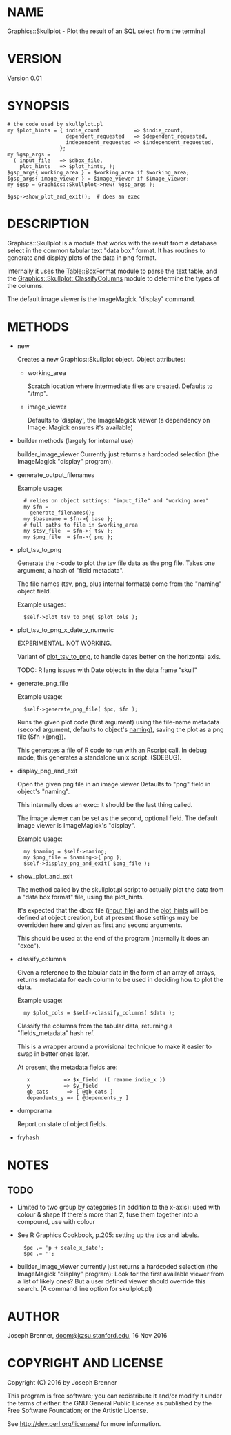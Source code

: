 # NAME

Graphics::Skullplot - Plot the result of an SQL select from the terminal

# VERSION

Version 0.01

# SYNOPSIS

    # the code used by skullplot.pl
    my $plot_hints = { indie_count           => $indie_count,
                       dependent_requested   => $dependent_requested,
                       independent_requested => $independent_requested,
                     };
    my %gsp_args = 
      ( input_file   => $dbox_file,
        plot_hints   => $plot_hints, );
    $gsp_args{ working_area } = $working_area if $working_area;
    $gsp_args{ image_viewer } = $image_viewer if $image_viewer;
    my $gsp = Graphics::Skullplot->new( %gsp_args );

    $gsp->show_plot_and_exit();  # does an exec 

# DESCRIPTION

Graphics::Skullplot is a module that works with the result from a database 
select in the common tabular text "data box" format. It has routines 
to generate and display plots of the data in png format.

Internally it uses the [Table::BoxFormat](https://metacpan.org/pod/Table::BoxFormat) module to parse the text table,
and the [Graphics::Skullplot::ClassifyColumns](https://metacpan.org/pod/Graphics::Skullplot::ClassifyColumns) module to determine the types of the columns.

The default image viewer is the ImageMagick "display" command.

# METHODS

- new

    Creates a new Graphics::Skullplot object.
    Object attributes:

    - working\_area

        Scratch location where intermediate files are created.
        Defaults to "/tmp".

    - image\_viewer

        Defaults to 'display', the ImageMagick viewer
        (a dependency on Image::Magick ensures it's available)

- builder methods (largely for internal use)

    builder\_image\_viewer Currently just returns a hardcoded selection
    (the ImageMagick "display" program).

- generate\_output\_filenames

    Example usage: 

        # relies on object settings: "input_file" and "working area"
        my $fn = 
          generate_filenames();
        my $basename = $fn->{ base };
        # full paths to file in $working_area
        my $tsv_file  = $fn->{ tsv };  
        my $png_file  = $fn->{ png };  

- plot\_tsv\_to\_png

    Generate the r-code to plot the tsv file data as the png file.
    Takes one argument, a hash of "field metadata".  

    The file names (tsv, png, plus internal formats) come from the
    "naming" object field.

    Example usages:  

        $self->plot_tsv_to_png( $plot_cols ); 

- plot\_tsv\_to\_png\_x\_date\_y\_numeric

    EXPERIMENTAL.  NOT WORKING.

    Variant of [plot\_tsv\_to\_png](https://metacpan.org/pod/plot_tsv_to_png), to handle dates better on the horizontal axis.

    TODO:  R lang issues with Date objects in the data frame "skull"

- generate\_png\_file

    Example usage:

        $self->generate_png_file( $pc, $fn );

    Runs the given plot code (first argument) using the file-name metadata
    (second argument, defaults to object's [naming](https://metacpan.org/pod/naming)), saving the 
    plot as a png file ($fn->{png}).

    This generates a file of R code to run with an Rscript call.
    In debug mode, this generates a standalone unix script. ($DEBUG).

- display\_png\_and\_exit

    Open the given png file in an image viewer
    Defaults to "png" field in object's "naming".

    This internally does an exec: it should be
    the last thing called.

    The image viewer can be set as the second, optional field.
    The default image viewer is ImageMagick's "display".

    Example usage:

        my $naming = $self->naming;
        my $png_file = $naming->{ png };
        $self->display_png_and_exit( $png_file );

- show\_plot\_and\_exit

    The method called by the skullplot.pl script to actually
    plot the data from a "data box format" file, using the 
    plot\_hints.

    It's expected that the dbox file ([input\_file](https://metacpan.org/pod/input_file)) and the
    [plot\_hints](https://metacpan.org/pod/plot_hints) will be defined at object creation, but at
    present those settings may be overridden here and given as
    first and second arguments.

    This should be used at the end of the program (internally 
    it does an "exec").

- classify\_columns

    Given a reference to the tabular data in the form of an array of arrays,
    returns metadata for each column to be used in deciding how to plot 
    the data.

    Example usage:

        my $plot_cols = $self->classify_columns( $data );

    Classify the columns from the tabular data, returning a "fields\_metadata" hash ref.

    This is a wrapper around a provisional technique to make it easier to swap in 
    better ones later.

    At present, the metadata fields are:

         x           => $x_field  (( rename indie_x ))
         y           => $y_field
         gb_cats      => [ @gb_cats ]
         dependents_y => [ @dependents_y ]

- dumporama

    Report on state of object fields.

- fryhash

# NOTES 

## TODO

- Limited to two group by categories (in addition to the x-axis): used with colour & shape
If there's more than 2, fuse them together into a compound, use with colour
- See R Graphics Cookbook, p.205: setting up the tics and labels.

        $pc .= 'p + scale_x_date';
        $pc .= '';

- builder\_image\_viewer currently just returns a hardcoded selection
(the ImageMagick "display" program):
Look for the first available viewer from a list of likely ones?
But a user defined viewer should override this search.
(A command line option for skullplot.pl)

# AUTHOR

Joseph Brenner, <doom@kzsu.stanford.edu>,
16 Nov 2016

# COPYRIGHT AND LICENSE

Copyright (C) 2016 by Joseph Brenner

This program is free software; you can redistribute it and/or modify it
under the terms of either: the GNU General Public License as published
by the Free Software Foundation; or the Artistic License.

See http://dev.perl.org/licenses/ for more information.
